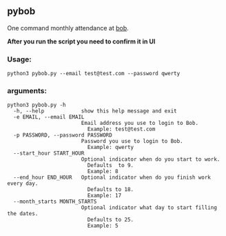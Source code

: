 ## pybob

One command monthly attendance at [bob](https://www.hibob.com "bob").

**After you run the script you need to confirm it in UI**

### Usage:

```
python3 pybob.py --email test@test.com --password qwerty
```

### arguments:

```
python3 pybob.py -h
  -h, --help            show this help message and exit
  -e EMAIL, --email EMAIL
                        Email address you use to login to Bob.
                          Example: test@test.com
  -p PASSWORD, --password PASSWORD
                        Password you use to login to Bob.
                          Example: qwerty
  --start_hour START_HOUR
                        Optional indicator when do you start to work.
                          Defaults  to 9.
                          Example: 8
  --end_hour END_HOUR   Optional indicator when do you finish work every day.
                          Defaults to 18.
                          Example: 17
  --month_starts MONTH_STARTS
                        Optional indicator what day to start filling the dates.
                          Defaults to 25.
                          Example: 5
```

